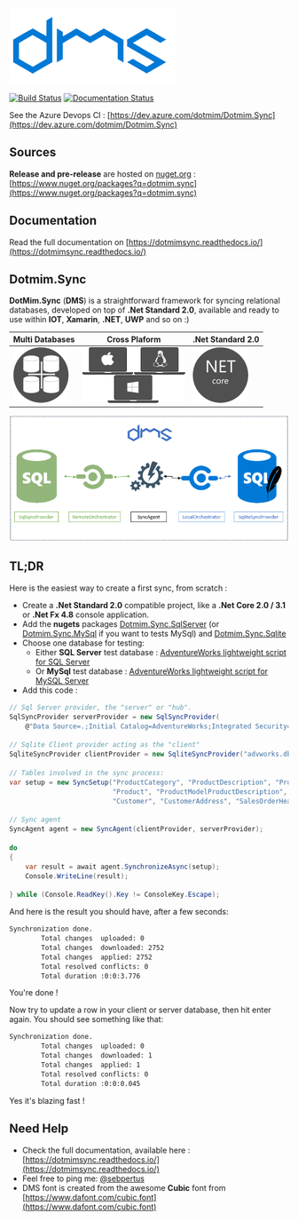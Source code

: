 ![DMS](docs/assets/Smallicon.png)

[![Build Status](https://dev.azure.com/dotmim/Dotmim.Sync/_apis/build/status/Dotmim.Sync%20Full%20Tests)](https://dev.azure.com/dotmim/Dotmim.Sync/_build/latest?definitionId=5) [![Documentation Status](https://readthedocs.org/projects/dotmimsync/badge/?version=master)](https://dotmimsync.readthedocs.io/?badge=master)

See the Azure Devops CI : [https://dev.azure.com/dotmim/Dotmim.Sync](https://dev.azure.com/dotmim/Dotmim.Sync)

## Sources

**Release and pre-release** are hosted on [nuget.org](https://www.nuget.org) : [https://www.nuget.org/packages?q=dotmim.sync](https://www.nuget.org/packages?q=dotmim.sync)

## Documentation

Read the full documentation on [https://dotmimsync.readthedocs.io/](https://dotmimsync.readthedocs.io/)

## Dotmim.Sync

**DotMim.Sync** (**DMS**) is a straightforward framework for syncing relational databases, developed on top of **.Net Standard 2.0**, available and ready to use within  **IOT**, **Xamarin**, **.NET**, **UWP** and so on :)  

Multi Databases | Cross Plaform |  .Net Standard 2.0
-------------|---------------------|--------------------
![](docs/assets/CrossPlatform.png) | ![](docs/assets/MultiOS.png) | ![](docs/assets/NetCore.png)

![](docs/assets/Architecture01.png)

## TL;DR

Here is the easiest way to create a first sync, from scratch :

* Create a **.Net Standard 2.0** compatible project, like a **.Net Core 2.0 / 3.1** or **.Net Fx 4.8** console application.  
* Add the **nugets** packages [Dotmim.Sync.SqlServer](https://www.nuget.org/packages/Dotmim.Sync.SqlServer/) (or [Dotmim.Sync.MySql](https://www.nuget.org/packages/Dotmim.Sync.MySql/) if you want to tests MySql) and [Dotmim.Sync.Sqlite](https://www.nuget.org/packages/Dotmim.Sync.Sqlite/)
* Choose one database for testing:
  * Either **SQL Server** test database : [AdventureWorks lightweight script for SQL Server](/CreateAdventureWorks.sql)  
  * Or **MySql** test database :  [AdventureWorks lightweight script for MySQL Server](/CreateMySqlAdventureWorks.sql)  
* Add this code :

``` csharp
// Sql Server provider, the "server" or "hub".
SqlSyncProvider serverProvider = new SqlSyncProvider(
    @"Data Source=.;Initial Catalog=AdventureWorks;Integrated Security=true;");

// Sqlite Client provider acting as the "client"
SqliteSyncProvider clientProvider = new SqliteSyncProvider("advworks.db");

// Tables involved in the sync process:
var setup = new SyncSetup("ProductCategory", "ProductDescription", "ProductModel", 
                          "Product", "ProductModelProductDescription", "Address", 
                          "Customer", "CustomerAddress", "SalesOrderHeader", "SalesOrderDetail");

// Sync agent
SyncAgent agent = new SyncAgent(clientProvider, serverProvider);

do
{
    var result = await agent.SynchronizeAsync(setup);
    Console.WriteLine(result);

} while (Console.ReadKey().Key != ConsoleKey.Escape);
```

And here is the result you should have, after a few seconds:

``` cmd
Synchronization done.
        Total changes  uploaded: 0
        Total changes  downloaded: 2752
        Total changes  applied: 2752
        Total resolved conflicts: 0
        Total duration :0:0:3.776
```

You're done !

Now try to update a row in your client or server database, then hit enter again.
You should see something like that:

``` cmd
Synchronization done.
        Total changes  uploaded: 0
        Total changes  downloaded: 1
        Total changes  applied: 1
        Total resolved conflicts: 0
        Total duration :0:0:0.045
```

Yes it's blazing fast !

## Need Help

* Check the full documentation, available here : [https://dotmimsync.readthedocs.io/](https://dotmimsync.readthedocs.io/)
* Feel free to ping me: [@sebpertus](http://www.twitter.com/sebpertus)
* DMS font is created from the awesome **Cubic** font from [https://www.dafont.com/cubic.font](https://www.dafont.com/cubic.font)

